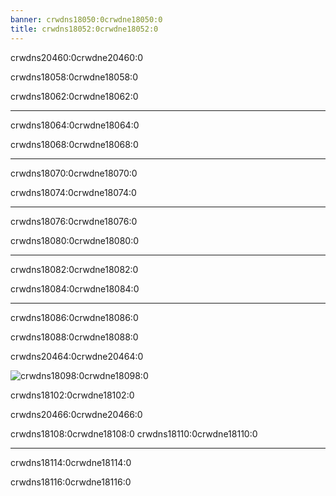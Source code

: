 ```yaml
---
banner: crwdns18050:0crwdne18050:0
title: crwdns18052:0crwdne18052:0
---
```


<div id="menu" class="section-title">crwdns20460:0crwdne20460:0</div>
<div class="section-body">
    <div class="button-action-group">
        <p class="button-action button">crwdns18058:0crwdne18058:0</p>
        <p class="button-action-text">crwdns18062:0crwdne18062:0</p>
    </div>
    <hr>
    <div class="button-action-group">
        <p class="button-action button">crwdns18064:0crwdne18064:0</p>
        <p class="button-action-text">crwdns18068:0crwdne18068:0</p>
    </div>
    <hr>
    <div class="button-action-group">
        <p class="button-action button">crwdns18070:0crwdne18070:0</p>
        <p class="button-action-text">crwdns18074:0crwdne18074:0</p>
    </div>
    <hr>
    <div class="button-action-group">
        <p class="button-action button">crwdns18076:0crwdne18076:0</p>
        <p class="button-action-text">crwdns18080:0crwdne18080:0</p>
    </div>
    <hr>
    <div class="button-action-group">
        <p class="button-action button">crwdns18082:0crwdne18082:0</p>
        <p class="button-action-text">crwdns18084:0crwdne18084:0</p>
    </div>
    <hr>
    <div class="button-action-group">
        <p class="button-action button">crwdns18086:0crwdne18086:0</p>
        <p class="button-action-text">crwdns18088:0crwdne18088:0</p>
    </div>
</div>
<div id="in-game" class="section-title">crwdns20464:0crwdne20464:0</div>
<div class="section-body">
    <div class="button-action-group">
        <p class="button-action"><img src="crwdns18094:0crwdne18094:0" alt="crwdns18098:0crwdne18098:0"></p>
        <p class="button-action-text">crwdns18102:0crwdne18102:0</p>
    </div>
</div>
<div id="bios-file" class="section-title">crwdns20466:0crwdne20466:0</div>
<div class="section-body">
    <p>
        crwdns18108:0crwdne18108:0 crwdns18110:0crwdne18110:0
    </p>
    <hr>
    <p>
        crwdns18114:0crwdne18114:0
    </p>
    <p>
        crwdns18116:0crwdne18116:0
    </p>
</div>
